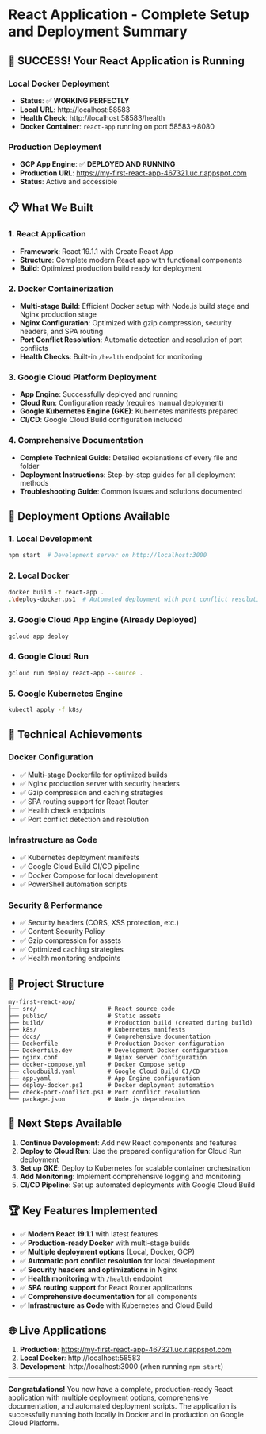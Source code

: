 # React Application - Complete Setup and Deployment Summary

## 🎉 SUCCESS! Your React Application is Running

### Local Docker Deployment
- **Status**: ✅ **WORKING PERFECTLY**
- **Local URL**: http://localhost:58583
- **Health Check**: http://localhost:58583/health
- **Docker Container**: `react-app` running on port 58583→8080

### Production Deployment
- **GCP App Engine**: ✅ **DEPLOYED AND RUNNING**
- **Production URL**: https://my-first-react-app-467321.uc.r.appspot.com
- **Status**: Active and accessible

## 📋 What We Built

### 1. React Application
- **Framework**: React 19.1.1 with Create React App
- **Structure**: Complete modern React app with functional components
- **Build**: Optimized production build ready for deployment

### 2. Docker Containerization
- **Multi-stage Build**: Efficient Docker setup with Node.js build stage and Nginx production stage
- **Nginx Configuration**: Optimized with gzip compression, security headers, and SPA routing
- **Port Conflict Resolution**: Automatic detection and resolution of port conflicts
- **Health Checks**: Built-in `/health` endpoint for monitoring

### 3. Google Cloud Platform Deployment
- **App Engine**: Successfully deployed and running
- **Cloud Run**: Configuration ready (requires manual deployment)
- **Google Kubernetes Engine (GKE)**: Kubernetes manifests prepared
- **CI/CD**: Google Cloud Build configuration included

### 4. Comprehensive Documentation
- **Complete Technical Guide**: Detailed explanations of every file and folder
- **Deployment Instructions**: Step-by-step guides for all deployment methods
- **Troubleshooting Guide**: Common issues and solutions documented

## 🚀 Deployment Options Available

### 1. Local Development
```bash
npm start  # Development server on http://localhost:3000
```

### 2. Local Docker
```bash
docker build -t react-app .
.\deploy-docker.ps1  # Automated deployment with port conflict resolution
```

### 3. Google Cloud App Engine (Already Deployed)
```bash
gcloud app deploy
```

### 4. Google Cloud Run
```bash
gcloud run deploy react-app --source .
```

### 5. Google Kubernetes Engine
```bash
kubectl apply -f k8s/
```

## 🔧 Technical Achievements

### Docker Configuration
- ✅ Multi-stage Dockerfile for optimized builds
- ✅ Nginx production server with security headers
- ✅ Gzip compression and caching strategies
- ✅ SPA routing support for React Router
- ✅ Health check endpoints
- ✅ Port conflict detection and resolution

### Infrastructure as Code
- ✅ Kubernetes deployment manifests
- ✅ Google Cloud Build CI/CD pipeline
- ✅ Docker Compose for local development
- ✅ PowerShell automation scripts

### Security & Performance
- ✅ Security headers (CORS, XSS protection, etc.)
- ✅ Content Security Policy
- ✅ Gzip compression for assets
- ✅ Optimized caching strategies
- ✅ Health monitoring endpoints

## 📁 Project Structure

```
my-first-react-app/
├── src/                    # React source code
├── public/                 # Static assets
├── build/                  # Production build (created during build)
├── k8s/                    # Kubernetes manifests
├── docs/                   # Comprehensive documentation
├── Dockerfile              # Production Docker configuration
├── Dockerfile.dev          # Development Docker configuration
├── nginx.conf              # Nginx server configuration
├── docker-compose.yml      # Docker Compose setup
├── cloudbuild.yaml         # Google Cloud Build CI/CD
├── app.yaml                # App Engine configuration
├── deploy-docker.ps1       # Docker deployment automation
├── check-port-conflict.ps1 # Port conflict resolution
└── package.json            # Node.js dependencies
```

## 🎯 Next Steps Available

1. **Continue Development**: Add new React components and features
2. **Deploy to Cloud Run**: Use the prepared configuration for Cloud Run deployment
3. **Set up GKE**: Deploy to Kubernetes for scalable container orchestration
4. **Add Monitoring**: Implement comprehensive logging and monitoring
5. **CI/CD Pipeline**: Set up automated deployments with Google Cloud Build

## 🏆 Key Features Implemented

- ✅ **Modern React 19.1.1** with latest features
- ✅ **Production-ready Docker** with multi-stage builds
- ✅ **Multiple deployment options** (Local, Docker, GCP)
- ✅ **Automatic port conflict resolution** for local development
- ✅ **Security headers and optimizations** in Nginx
- ✅ **Health monitoring** with `/health` endpoint
- ✅ **SPA routing support** for React Router applications
- ✅ **Comprehensive documentation** for all components
- ✅ **Infrastructure as Code** with Kubernetes and Cloud Build

## 🌐 Live Applications

1. **Production**: https://my-first-react-app-467321.uc.r.appspot.com
2. **Local Docker**: http://localhost:58583
3. **Development**: http://localhost:3000 (when running `npm start`)

---

**Congratulations!** You now have a complete, production-ready React application with multiple deployment options, comprehensive documentation, and automated deployment scripts. The application is successfully running both locally in Docker and in production on Google Cloud Platform.

